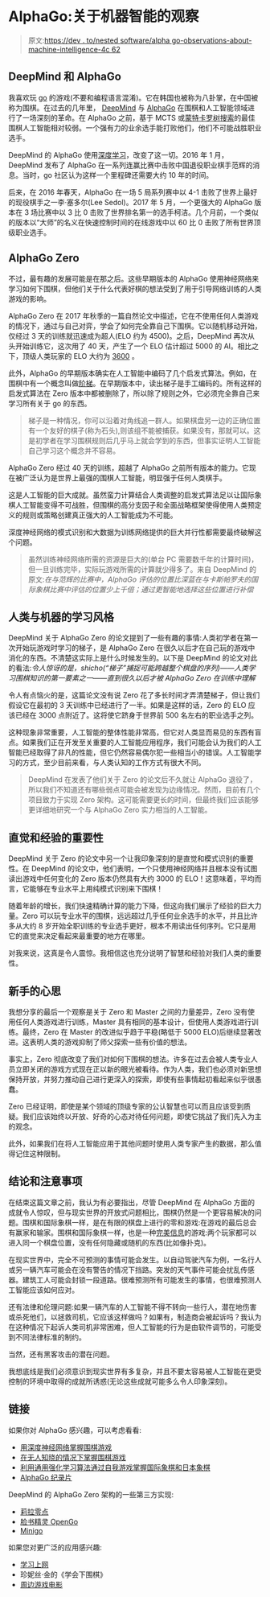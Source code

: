 # AlphaGo:关于机器智能的观察

> 原文:[https://dev . to/nested software/alpha go-observations-about-machine-intelligence-4c 62](https://dev.to/nestedsoftware/alphago-observations-about-machine-intelligence-4c62)

## DeepMind 和 AlphaGo

我喜欢玩 [go](https://en.wikipedia.org/wiki/Go_(game)) 的游戏(不要和编程语言混淆)。它在韩国也被称为八卦掌，在中国被称为围棋。在过去的几年里， [DeepMind](https://deepmind.com/) 与 [AlphaGo](https://deepmind.com/research/alphago/) 在围棋和人工智能领域进行了一场深刻的革命。在 AlphaGo 之前，基于 MCTS 或[蒙特卡罗树搜索](https://en.wikipedia.org/wiki/Monte_Carlo_tree_search)的最佳围棋人工智能相对较弱。一个强有力的业余选手能打败他们，他们不可能战胜职业选手。

DeepMind 的 AlphaGo 使用[深度学习](https://en.wikipedia.org/wiki/Deep_learning)，改变了这一切。2016 年 1 月，DeepMind 发布了 AlphaGo 在一系列连赢比赛中击败中国退役职业棋手范辉的消息。当时，go 社区认为这样一个里程碑还需要大约 10 年的时间。

后来，在 2016 年春天，AlphaGo 在一场 5 局系列赛中以 4-1 击败了世界上最好的现役棋手之一李·塞多尔(Lee Sedol)。2017 年 5 月，一个更强大的 AlphaGo 版本在 3 场比赛中以 3 比 0 击败了世界排名第一的选手柯洁。几个月前，一个类似的版本以“大师”的名义在快速控制时间的在线游戏中以 60 比 0 击败了所有世界顶级职业选手。

## AlphaGo Zero

不过，最有趣的发展可能是在那之后。这些早期版本的 AlphaGo 使用神经网络来学习如何下围棋，但他们关于什么代表好棋的想法受到了用于引导网络训练的人类游戏的影响。

AlphaGo Zero 在 2017 年秋季的一篇自然论文中描述，它在不使用任何人类游戏的情况下，通过与自己对弈，学会了如何完全靠自己下围棋。它以随机移动开始，仅经过 3 天的训练就迅速成为超人(ELO 约为 4500)。之后，DeepMind 再次从头开始训练它，这次用了 40 天，产生了一个 ELO 估计超过 5000 的 AI。相比之下，顶级人类玩家的 ELO 大约为 [3600](https://www.goratings.org/en/) 。

此外，AlphaGo 的早期版本确实在人工智能中编码了几个启发式算法。例如，在围棋中有一个概念叫做[阶梯](https://en.wikipedia.org/wiki/Ladder_(Go))。在早期版本中，读出梯子是手工编码的。所有这样的启发式算法在 Zero 版本中都被删除了，所以除了规则之外，它必须完全靠自己来学习所有关于 go 的东西。

> 梯子是一种情况，你可以沿着对角线追一群人。如果棋盘另一边的正确位置有一个友好的棋子(称为石头),则该组不能被捕获。如果没有，那就可以。这是初学者在学习围棋规则后几乎马上就会学到的东西，但事实证明人工智能自己学习这个概念并不容易。

AlphaGo Zero 经过 40 天的训练，超越了 AlphaGo 之前所有版本的能力。它现在被广泛认为是世界上最强的围棋人工智能，明显强于任何人类棋手。

这是人工智能的巨大成就。虽然蛮力计算结合人类调整的启发式算法足以让国际象棋人工智能变得不可战胜，但围棋的高分支因子和全面战略框架使得使用人类预定义的规则或策略创建真正强大的人工智能成为不可能。

深度神经网络的模式识别和大数据为训练网络提供的巨大并行性都需要最终破解这个问题。

> 虽然训练神经网络所需的资源是巨大的(单台 PC 需要数千年的计算时间)，但一旦训练完毕，实际玩游戏所需的计算就少得多了。来自 DeepMind 的原文:*在与范辉的比赛中，AlphaGo 评估的位置比深蓝在与卡斯帕罗夫的国际象棋比赛中评估的位置少上千倍；通过更智能地选择这些位置进行补偿*

## 人类与机器的学习风格

DeepMind 关于 AlphaGo Zero 的论文提到了一些有趣的事情:人类初学者在第一次开始玩游戏时学习的梯子，是 AlphaGo Zero 在很久以后才在自己玩的游戏中消化的东西。不清楚这实际上是什么时候发生的。以下是 DeepMind 的论文对此的看法:*令人惊讶的是，shicho(“梯子”捕捉可能跨越整个棋盘的序列)——人类学习围棋知识的第一要素之一——直到很久以后才被 AlphaGo Zero 在训练中理解*

令人有点恼火的是，这篇论文没有说 Zero 花了多长时间才弄清楚梯子，但让我们假设它在最初的 3 天训练中已经进行了一半。如果是这样的话，Zero 的 ELO 应该已经在 3000 点附近了。这将使它跻身于世界前 500 名左右的职业选手之列。

这种现象非常重要，人工智能的整体性能非常高，但它对人类显而易见的东西有盲点。如果我们正在开发至关重要的人工智能应用程序，我们可能会认为我们的人工智能已经取得了非凡的性能，但它仍然容易偶尔犯一些相当小的错误。人工智能学习的方式，至少目前来看，与人类认知的工作方式有很大不同。

> DeepMind 在发表了他们关于 Zero 的论文后不久就让 AlphaGo 退役了，所以我们不知道还有哪些弱点可能会被发现为边缘情况。然而，目前有几个项目致力于实现 Zero 架构。这可能需要更长的时间，但最终我们应该能够更详细地研究一个与 AlphaGo Zero 实力相当的人工智能。

## 直觉和经验的重要性

DeepMind 关于 Zero 的论文中另一个让我印象深刻的是直觉和模式识别的重要性。在 DeepMind 的论文中，他们表明，一个只使用神经网络并且根本没有试图读出游戏中任何变化的 Zero 版本仍然具有大约 3000 的 ELO！这意味着，平均而言，它能够在专业水平上用纯模式识别来下围棋！

随着年龄的增长，我们快速精确计算的能力下降，但这向我们展示了经验的巨大力量。Zero 可以玩专业水平的围棋，远远超过几乎任何业余选手的水平，并且比许多从大约 8 岁开始全职训练的专业选手更好，根本不用读出任何序列。它只是用它的直觉来决定看起来最重要的地方在哪里。

对我来说，这真是令人震惊。我相信这也充分说明了智慧和经验对我们人类的重要性。

## 新手的心思

我想分享的最后一个观察是关于 Zero 和 Master 之间的力量差异，Zero 没有使用任何人类游戏进行训练，Master 具有相同的基本设计，但使用人类游戏进行训练。最终，Zero 在 Master 的改进似乎趋于平稳(略低于 5000 ELO)后继续显著改进。这表明人类的游戏抑制了师父探索一些有价值的想法。

事实上，Zero 彻底改变了我们对如何下围棋的想法。许多在过去会被人类专业人员立即关闭的游戏方式现在正以新的眼光被看待。作为人类，我们也必须对新思想保持开放，并努力推动自己进行更深入的探索，即使有些事情起初看起来似乎很愚蠢。

Zero 已经证明，即使是某个领域的顶级专家的公认智慧也可以而且应该受到质疑。我们应该始终以开放、好奇的心态对待任何问题，即使它挑战了我们先入为主的观念。

此外，如果我们在将人工智能应用于其他问题时使用人类专家产生的数据，那么值得记住这种限制。

## 结论和注意事项

在结束这篇文章之前，我认为有必要指出，尽管 DeepMind 在 AlphaGo 方面的成就令人惊叹，但与现实世界的开放式问题相比，围棋仍然是一个更容易解决的问题。围棋和国际象棋一样，是在有限的棋盘上进行的零和游戏:在游戏的最后总会有赢家和输家。围棋和国际象棋一样，也是一种[完美信息](https://en.wikipedia.org/wiki/Perfect_information)的游戏:两个玩家都可以进入同一个棋盘位置，没有任何隐藏或随机的东西(比如像扑克)。

在现实世界中，完全不可预测的事情可能会发生。以自动驾驶汽车为例，一名行人或另一辆汽车可能会在没有警告的情况下挡路。突发的天气事件可能会扰乱传感器。建筑工人可能会封锁一段道路。很难预测所有可能发生的事情，也很难预测人工智能应该如何应对。

还有法律和伦理问题:如果一辆汽车的人工智能不得不转向一些行人，潜在地伤害或杀死他们，以拯救司机，它应该这样做吗？如果有，制造商会被起诉吗？我认为在这种情况下起诉人类司机非常困难，但人工智能的行为是由软件调节的，可能受到不同法律标准的制约。

当然，还有黑客攻击的潜在问题。

我想底线是我们必须意识到现实世界有多复杂，并且不要太容易被人工智能在更受控制的环境中取得的成就所诱惑(无论这些成就可能多么令人印象深刻)。

## 链接

如果你对 AlphaGo 感兴趣，可以考虑看看:

*   [用深度神经网络掌握围棋游戏](https://storage.googleapis.com/deepmind-media/alphago/AlphaGoNaturePaper.pdf)
*   [在无人知晓的情况下掌握围棋游戏](https://deepmind.com/documents/119/agz_unformatted_nature.pdf)
*   [利用通用强化学习算法通过自我游戏掌握国际象棋和日本象棋](https://arxiv.org/abs/1712.01815)
*   [AlphaGo 纪录片](https://www.alphagomovie.com/)

DeepMind 的 AlphaGo Zero 架构的一些第三方实现:

*   [莉拉零点](http://zero.sjeng.org/)
*   [脸书精灵 OpenGo](https://research.fb.com/facebook-open-sources-elf-opengo/)
*   [Minigo](https://github.com/tensorflow/minigo)

如果您对更广泛的应用感兴趣:

*   [学习上网](https://online-go.com/learn-to-play-go)
*   珍妮丝·金的《学会下围棋》
*   [周边游戏电影](https://www.surroundinggamemovie.com/)